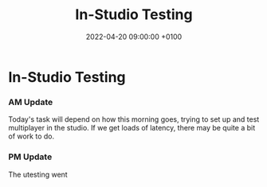 ﻿---
layout: post
title:  "In-Studio Testing"
date:   2022-04-20 09:00:00 +0100
categories: evolver
---

# In-Studio Testing

### AM Update

Today's task will depend on how this morning goes, trying to set up and test multiplayer in the studio. If we get loads of latency, there may be quite a bit of work to do.

### PM Update

The utesting went 

